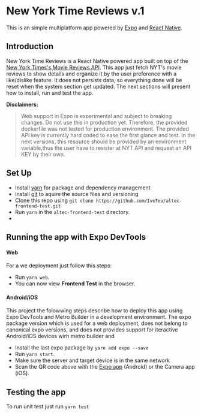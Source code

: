# New York Time Reviews v.1

This is an simple multiplatform app powered by [Expo](https://docs.expo.io) and [React Native](https://facebook.github.io/react-native/docs/getting-started).

## Introduction

New York Time Reviews is a React Native powered app built on top of the  [New York Times's Movie Reviews API](https://developer.nytimes.com/docs/movie-reviews-api/1/overview). This app just fetch NYT's movie reviews to show details and organize it by the user preference with a like/dislike feature. It does not persists data, so everything done will be reset when the system section get updated. 
The next sections will present how to install, run and test the app.

**Disclaimers:**
> Web support in Expo is experimental and subject to breaking changes. Do not use this in production yet. Therefore, the provided dockerfile was not tested for production environment.
> The provided API key is currently hard coded to ease the first glance and test. In the next versions, this resource should be provided by an environment variable,thus the user have to resister at NYT API and request an API KEY by their own.


## Set Up

- Install [yarn](https://yarnpkg.com/en/docs/install) for package and dependency management
- Install [git](https://git-scm.com/book/en/v2/Getting-Started-Installing-Git) to aquire the source files and versioning
- Clone this repo using `git clone https://github.com/IveTou/altec-frontend-test.git`
- Run `yarn` in the `altec-frontend-test` directory.
- 
## Running the app with Expo DevTools

#### Web
For a we deployment just follow this steps:

- Run `yarn web`.
- You can now view **Frontend Test** in the browser.

#### Android/iOS
This project the folowwing steps describe how to deploy this app using Expo DevTools and Metro Builder in a development environment. The expo package version which is used for a web deployment, does not belong to canonical expo versions, and  does not provides support for iteractive Android/iOS devices wirh metro builder and 

- Install the last expo package by `yarn add expo --save`
- Run `yarn start`.
- Make sure the server and target device is in the same network
- Scan the QR code above with the [Expo app](https://play.google.com/store/apps/details?id=host.exp.exponent&hl=pt_BR) (Android) or the Camera app (iOS).

## Testing the app

To run unit test just run `yarn test`

